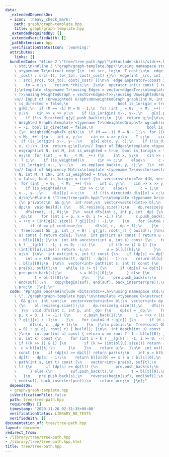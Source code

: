 ```yaml
---
data:
  _extendedDependsOn:
  - icon: ':heavy_check_mark:'
    path: graph/graph-template.hpp
    title: graph/graph-template.hpp
  _extendedRequiredBy: []
  _extendedVerifiedWith: []
  _pathExtension: hpp
  _verificationStatusIcon: ':warning:'
  attributes:
    links: []
  bundledCode: "#line 2 \"tree/tree-path.hpp\"\n#include <bits/stdc++.h>\nusing namespace\
    \ std;\n\n#line 3 \"graph/graph-template.hpp\"\nusing namespace std;\n\ntemplate\
    \ <typename T>\nstruct edge {\n  int src, to;\n  T cost;\n\n  edge(int _to, T\
    \ _cost) : src(-1), to(_to), cost(_cost) {}\n  edge(int _src, int _to, T _cost)\
    \ : src(_src), to(_to), cost(_cost) {}\n\n  edge &operator=(const int &x) {\n\
    \    to = x;\n    return *this;\n  }\n\n  operator int() const { return to; }\n\
    };\ntemplate <typename T>\nusing Edges = vector<edge<T>>;\ntemplate <typename\
    \ T>\nusing WeightedGraph = vector<Edges<T>>;\nusing UnweightedGraph = vector<vector<int>>;\n\
    \n// Input of (Unweighted) Graph\nUnweightedGraph graph(int N, int M = -1, bool\
    \ is_directed = false,\n                      bool is_1origin = true) {\n  UnweightedGraph\
    \ g(N);\n  if (M == -1) M = N - 1;\n  for (int _ = 0; _ < M; _++) {\n    int x,\
    \ y;\n    cin >> x >> y;\n    if (is_1origin) x--, y--;\n    g[x].push_back(y);\n\
    \    if (!is_directed) g[y].push_back(x);\n  }\n  return g;\n}\n\n// Input of\
    \ Weighted Graph\ntemplate <typename T>\nWeightedGraph<T> wgraph(int N, int M\
    \ = -1, bool is_directed = false,\n                        bool is_1origin = true)\
    \ {\n  WeightedGraph<T> g(N);\n  if (M == -1) M = N - 1;\n  for (int _ = 0; _\
    \ < M; _++) {\n    int x, y;\n    cin >> x >> y;\n    T c;\n    cin >> c;\n  \
    \  if (is_1origin) x--, y--;\n    g[x].eb(x, y, c);\n    if (!is_directed) g[y].eb(y,\
    \ x, c);\n  }\n  return g;\n}\n\n// Input of Edges\ntemplate <typename T>\nEdges<T>\
    \ esgraph(int N, int M, int is_weighted = true, bool is_1origin = true) {\n  Edges<T>\
    \ es;\n  for (int _ = 0; _ < M; _++) {\n    int x, y;\n    cin >> x >> y;\n  \
    \  T c;\n    if (is_weighted)\n      cin >> c;\n    else\n      c = 1;\n    if\
    \ (is_1origin) x--, y--;\n    es.emplace_back(x, y, c);\n  }\n  return es;\n}\n\
    \n// Input of Adjacency Matrix\ntemplate <typename T>\nvector<vector<T>> adjgraph(int\
    \ N, int M, T INF, int is_weighted = true,\n                           bool is_directed\
    \ = false, bool is_1origin = true) {\n  vector<vector<T>> d(N, vector<T>(N, INF));\n\
    \  for (int _ = 0; _ < M; _++) {\n    int x, y;\n    cin >> x >> y;\n    T c;\n\
    \    if (is_weighted)\n      cin >> c;\n    else\n      c = 1;\n    if (is_1origin)\
    \ x--, y--;\n    d[x][y] = c;\n    if (!is_directed) d[y][x] = c;\n  }\n  return\
    \ d;\n}\n#line 6 \"tree/tree-path.hpp\"\n\ntemplate <typename G>\nstruct Tree\
    \ {\n private:\n  G& g;\n  int root;\n  vector<vector<int>> bl;\n  vector<int>\
    \ dp;\n  void build() {\n    bl.resize(g.size());\n    dp.resize(g.size());\n\
    \    dfs(root, -1, 0);\n  }\n  void dfs(int c, int p, int _dp) {\n    dp[c] =\
    \ _dp;\n    for (int i = p, x = 0; i != -1;) {\n      c.push_back(i);\n      i\
    \ = ++x < (int)g[i].size() ? g[i][x] : -1;\n    }\n    for (auto& d : g[c]) {\n\
    \      if (d == p) continue;\n      dfs(d, c, _dp + 1);\n    }\n  }\n\n public:\n\
    \  Tree(const G& _g, int _r = 0) : g(_g), root(_r) { build(); }\n\n  int depth(int\
    \ u) const { return dp[u]; }\n\n  int par(int u) const { return u == root ? -1\
    \ : bl[u][0]; }\n\n  int kth_ancestor(int u, int k) const {\n    for (int i =\
    \ k ? __lg(k) : -1; i >= 0; --i) {\n      if ((k >> i) & 1) {\n        if (k >=\
    \ (int)bl[u].size()) return -1;\n        u = bl[u][k];\n      }\n    }\n    return\
    \ u;\n  }\n\n  int nxt(int s, int t) const {\n    if (dp[s] >= dp[t]) return par(s);\n\
    \    int u = kth_ancestor(t, dp[t] - dp[s] - 1);\n    return bl[u][0] == s ? u\
    \ : bl[s][0];\n  }\n\n  vector<int> path(int s, int t) const {\n    vector<int>\
    \ pre{s}, suf{t};\n    while (s != t) {\n      if (dp[s] >= dp[t]) {\n       \
    \ pre.push_back(s);\n        s = bl[s][0];\n      } else {\n        suf.push_back(t);\n\
    \        t = bl[t][0];\n      }\n    }\n    pre.push_back(s);\n    reverse(begin(suf),\
    \ end(suf));\n    copy(begin(suf), end(suf), back_inserter(pre));\n    return\
    \ pre;\n  }\n};\n"
  code: "#pragma once\n#include <bits/stdc++.h>\nusing namespace std;\n\n#include\
    \ \"../graph/graph-template.hpp\"\n\ntemplate <typename G>\nstruct Tree {\n private:\n\
    \  G& g;\n  int root;\n  vector<vector<int>> bl;\n  vector<int> dp;\n  void build()\
    \ {\n    bl.resize(g.size());\n    dp.resize(g.size());\n    dfs(root, -1, 0);\n\
    \  }\n  void dfs(int c, int p, int _dp) {\n    dp[c] = _dp;\n    for (int i =\
    \ p, x = 0; i != -1;) {\n      c.push_back(i);\n      i = ++x < (int)g[i].size()\
    \ ? g[i][x] : -1;\n    }\n    for (auto& d : g[c]) {\n      if (d == p) continue;\n\
    \      dfs(d, c, _dp + 1);\n    }\n  }\n\n public:\n  Tree(const G& _g, int _r\
    \ = 0) : g(_g), root(_r) { build(); }\n\n  int depth(int u) const { return dp[u];\
    \ }\n\n  int par(int u) const { return u == root ? -1 : bl[u][0]; }\n\n  int kth_ancestor(int\
    \ u, int k) const {\n    for (int i = k ? __lg(k) : -1; i >= 0; --i) {\n     \
    \ if ((k >> i) & 1) {\n        if (k >= (int)bl[u].size()) return -1;\n      \
    \  u = bl[u][k];\n      }\n    }\n    return u;\n  }\n\n  int nxt(int s, int t)\
    \ const {\n    if (dp[s] >= dp[t]) return par(s);\n    int u = kth_ancestor(t,\
    \ dp[t] - dp[s] - 1);\n    return bl[u][0] == s ? u : bl[s][0];\n  }\n\n  vector<int>\
    \ path(int s, int t) const {\n    vector<int> pre{s}, suf{t};\n    while (s !=\
    \ t) {\n      if (dp[s] >= dp[t]) {\n        pre.push_back(s);\n        s = bl[s][0];\n\
    \      } else {\n        suf.push_back(t);\n        t = bl[t][0];\n      }\n \
    \   }\n    pre.push_back(s);\n    reverse(begin(suf), end(suf));\n    copy(begin(suf),\
    \ end(suf), back_inserter(pre));\n    return pre;\n  }\n};"
  dependsOn:
  - graph/graph-template.hpp
  isVerificationFile: false
  path: tree/tree-path.hpp
  requiredBy: []
  timestamp: '2020-11-26 02:31:35+09:00'
  verificationStatus: LIBRARY_NO_TESTS
  verifiedWith: []
documentation_of: tree/tree-path.hpp
layout: document
redirect_from:
- /library/tree/tree-path.hpp
- /library/tree/tree-path.hpp.html
title: tree/tree-path.hpp
---
```

